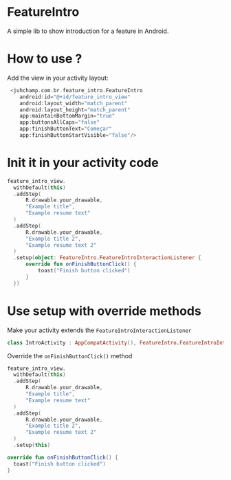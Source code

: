# FeatureIntro
A simple lib to show introduction for a feature in Android.

# How to use ?
Add the view in your activity layout:

```kotlin
 <juhchamp.com.br.feature_intro.FeatureIntro
    android:id="@+id/feature_intro_view"
    android:layout_width="match_parent"
    android:layout_height="match_parent"
    app:maintainBottomMargin="true"
    app:buttonsAllCaps="false"
    app:finishButtonText="Começar"
    app:finishButtonStartVisible="false"/>
```

# Init it in your activity code

```kotlin
feature_intro_view.
  withDefault(this)
  .addStep(
      R.drawable.your_drawable,
      "Example title",
      "Example resume text"
  )
  .addStep(
      R.drawable.your_drawable,
      "Example title 2",
      "Example resume text 2"
  )
  .setup(object: FeatureIntro.FeatureIntroInteractionListener {
      override fun onFinishButtonClick() {
          toast("Finish button clicked")
      }
  })

```

# Use setup with override methods

Make your activity extends the  ```FeatureIntroInteractionListener```
```kotlin
class IntroActivity : AppCompatActivity(), FeatureIntro.FeatureIntroInteractionListener {...}
```

Override the ```onFinishButtonClick()``` method
```kotlin
feature_intro_view.
  withDefault(this)
  .addStep(
      R.drawable.your_drawable,
      "Example title",
      "Example resume text"
  )
  .addStep(
      R.drawable.your_drawable,
      "Example title 2",
      "Example resume text 2"
  )
  .setup(this)

override fun onFinishButtonClick() {
  toast("Finish button clicked")
}

```
